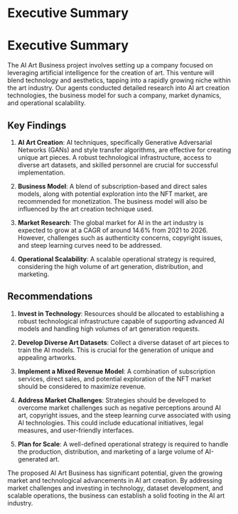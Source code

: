 # Executive Summary

# Executive Summary

The AI Art Business project involves setting up a company focused on leveraging artificial intelligence for the creation of art. This venture will blend technology and aesthetics, tapping into a rapidly growing niche within the art industry. Our agents conducted detailed research into AI art creation technologies, the business model for such a company, market dynamics, and operational scalability. 

## Key Findings

1. **AI Art Creation**: AI techniques, specifically Generative Adversarial Networks (GANs) and style transfer algorithms, are effective for creating unique art pieces. A robust technological infrastructure, access to diverse art datasets, and skilled personnel are crucial for successful implementation. 

2. **Business Model**: A blend of subscription-based and direct sales models, along with potential exploration into the NFT market, are recommended for monetization. The business model will also be influenced by the art creation technique used.

3. **Market Research**: The global market for AI in the art industry is expected to grow at a CAGR of around 14.6% from 2021 to 2026. However, challenges such as authenticity concerns, copyright issues, and steep learning curves need to be addressed. 

4. **Operational Scalability**: A scalable operational strategy is required, considering the high volume of art generation, distribution, and marketing.

## Recommendations

1. **Invest in Technology**: Resources should be allocated to establishing a robust technological infrastructure capable of supporting advanced AI models and handling high volumes of art generation requests.

2. **Develop Diverse Art Datasets**: Collect a diverse dataset of art pieces to train the AI models. This is crucial for the generation of unique and appealing artworks.

3. **Implement a Mixed Revenue Model**: A combination of subscription services, direct sales, and potential exploration of the NFT market should be considered to maximize revenue.

4. **Address Market Challenges**: Strategies should be developed to overcome market challenges such as negative perceptions around AI art, copyright issues, and the steep learning curve associated with using AI technologies. This could include educational initiatives, legal measures, and user-friendly interfaces.

5. **Plan for Scale**: A well-defined operational strategy is required to handle the production, distribution, and marketing of a large volume of AI-generated art.

The proposed AI Art Business has significant potential, given the growing market and technological advancements in AI art creation. By addressing market challenges and investing in technology, dataset development, and scalable operations, the business can establish a solid footing in the AI art industry.
